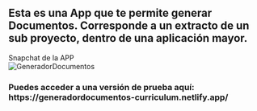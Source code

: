 <h2>Esta es una App que te permite generar Documentos. Corresponde a un extracto de un sub proyecto, dentro de una aplicación mayor.</h2>

Snapchat de la APP
<br>
![GeneradorDocumentos](https://user-images.githubusercontent.com/82663560/169729676-6da2d91d-18d3-47fc-97ab-57e1fdbde30f.png)
<br>
<h3>
Puedes acceder a una versión de prueba aquí: https://generadordocumentos-curriculum.netlify.app/
</h3>
<br>
